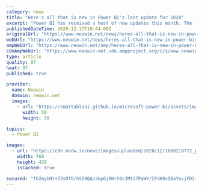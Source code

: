 ```yaml
---
category: news
title: "Here's all that is new in Power BI's last update for 2020"
excerpt: "Power BI has received a host of new updates this month. The final update for this year is now rolling out, with some new capabilities being featured, as well as some recent ones being highlighted."
publishedDateTime: 2020-12-17T10:44:00Z
originalUrl: "https://www.neowin.net/news/heres-all-that-is-new-in-power-bis-last-update-for-2020"
webUrl: "https://www.neowin.net/news/heres-all-that-is-new-in-power-bis-last-update-for-2020"
ampWebUrl: "https://www.neowin.net/amp/heres-all-that-is-new-in-power-bis-last-update-for-2020/"
cdnAmpWebUrl: "https://www-neowin-net.cdn.ampproject.org/c/s/www.neowin.net/amp/heres-all-that-is-new-in-power-bis-last-update-for-2020/"
type: article
quality: 97
heat: 97
published: true

provider:
  name: Neowin
  domain: neowin.net
  images:
    - url: "https://smartableai.github.io/microsoft-power-bi/assets/images/organizations/neowin.net-50x50.jpg"
      width: 50
      height: 50

topics:
  - Power BI

images:
  - url: "https://cdn.neow.in/news/images/uploaded/2020/12/1608218772_power_bi_december_2020_update_story.jpg"
    width: 760
    height: 428
    isCached: true

secured: "fh2mybNt+7Zs0fGrhSI9QA/akpGj0Nr59cJMtd7PaWY/IFdK0vIBaYovjFD2JflIR3kNwnccc1b7O2YFMXEVIfnA1g4YHg5Jy5FYC/YDWFI/FlziIYVs4/95tEKKj7xi0wotk010oC6EBsYPc9Jorr4eRbKeX7hwWa7B5uWm6R+b81tDydIEMqy06pLkW9JACjYH4Xa4acw3HtD70QVheN7OfQBa7KtdF6ZUW8oHGE1a6A3QeDPFhzu2VmzRwK99gyHW4X1pos1vlZb0z/dq/JMUPMWzWf1pxisLP8JTqjlmkliBlZ+Sd4PfWtq+At6SRWTpG94Ju+xJwwtLVT50twJIXlZpl3ul6uy5U/SieGg=;ZhBWxtpfrklpNHtxC0iUSw=="
---
```


